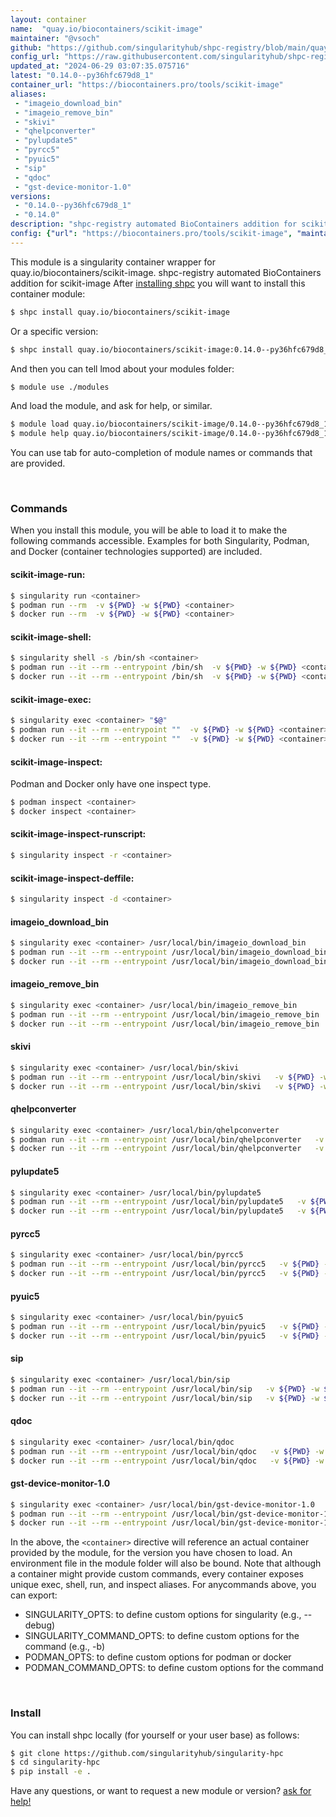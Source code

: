 ```yaml
---
layout: container
name:  "quay.io/biocontainers/scikit-image"
maintainer: "@vsoch"
github: "https://github.com/singularityhub/shpc-registry/blob/main/quay.io/biocontainers/scikit-image/container.yaml"
config_url: "https://raw.githubusercontent.com/singularityhub/shpc-registry/main/quay.io/biocontainers/scikit-image/container.yaml"
updated_at: "2024-06-29 03:07:35.075716"
latest: "0.14.0--py36hfc679d8_1"
container_url: "https://biocontainers.pro/tools/scikit-image"
aliases:
 - "imageio_download_bin"
 - "imageio_remove_bin"
 - "skivi"
 - "qhelpconverter"
 - "pylupdate5"
 - "pyrcc5"
 - "pyuic5"
 - "sip"
 - "qdoc"
 - "gst-device-monitor-1.0"
versions:
 - "0.14.0--py36hfc679d8_1"
 - "0.14.0"
description: "shpc-registry automated BioContainers addition for scikit-image"
config: {"url": "https://biocontainers.pro/tools/scikit-image", "maintainer": "@vsoch", "description": "shpc-registry automated BioContainers addition for scikit-image", "latest": {"0.14.0--py36hfc679d8_1": "sha256:bff85e573f89e13c82a362d2dfcbea165567e2460cb425c2fa40ff78ac8c0875"}, "tags": {"0.14.0--py36hfc679d8_1": "sha256:bff85e573f89e13c82a362d2dfcbea165567e2460cb425c2fa40ff78ac8c0875", "0.14.0": "sha256:5c4ddcce2406cc3ad6d5d7271ab75ac24ec50cc573ec49f040567cdb94a5f786"}, "docker": "quay.io/biocontainers/scikit-image", "aliases": {"imageio_download_bin": "/usr/local/bin/imageio_download_bin", "imageio_remove_bin": "/usr/local/bin/imageio_remove_bin", "skivi": "/usr/local/bin/skivi", "qhelpconverter": "/usr/local/bin/qhelpconverter", "pylupdate5": "/usr/local/bin/pylupdate5", "pyrcc5": "/usr/local/bin/pyrcc5", "pyuic5": "/usr/local/bin/pyuic5", "sip": "/usr/local/bin/sip", "qdoc": "/usr/local/bin/qdoc", "gst-device-monitor-1.0": "/usr/local/bin/gst-device-monitor-1.0"}}
---
```


This module is a singularity container wrapper for quay.io/biocontainers/scikit-image.
shpc-registry automated BioContainers addition for scikit-image
After [installing shpc](#install) you will want to install this container module:


```bash
$ shpc install quay.io/biocontainers/scikit-image
```

Or a specific version:

```bash
$ shpc install quay.io/biocontainers/scikit-image:0.14.0--py36hfc679d8_1
```

And then you can tell lmod about your modules folder:

```bash
$ module use ./modules
```

And load the module, and ask for help, or similar.

```bash
$ module load quay.io/biocontainers/scikit-image/0.14.0--py36hfc679d8_1
$ module help quay.io/biocontainers/scikit-image/0.14.0--py36hfc679d8_1
```

You can use tab for auto-completion of module names or commands that are provided.

<br>

### Commands

When you install this module, you will be able to load it to make the following commands accessible.
Examples for both Singularity, Podman, and Docker (container technologies supported) are included.

#### scikit-image-run:

```bash
$ singularity run <container>
$ podman run --rm  -v ${PWD} -w ${PWD} <container>
$ docker run --rm  -v ${PWD} -w ${PWD} <container>
```

#### scikit-image-shell:

```bash
$ singularity shell -s /bin/sh <container>
$ podman run --it --rm --entrypoint /bin/sh  -v ${PWD} -w ${PWD} <container>
$ docker run --it --rm --entrypoint /bin/sh  -v ${PWD} -w ${PWD} <container>
```

#### scikit-image-exec:

```bash
$ singularity exec <container> "$@"
$ podman run --it --rm --entrypoint ""  -v ${PWD} -w ${PWD} <container> "$@"
$ docker run --it --rm --entrypoint ""  -v ${PWD} -w ${PWD} <container> "$@"
```

#### scikit-image-inspect:

Podman and Docker only have one inspect type.

```bash
$ podman inspect <container>
$ docker inspect <container>
```

#### scikit-image-inspect-runscript:

```bash
$ singularity inspect -r <container>
```

#### scikit-image-inspect-deffile:

```bash
$ singularity inspect -d <container>
```


#### imageio_download_bin

```bash
$ singularity exec <container> /usr/local/bin/imageio_download_bin
$ podman run --it --rm --entrypoint /usr/local/bin/imageio_download_bin   -v ${PWD} -w ${PWD} <container> -c " $@"
$ docker run --it --rm --entrypoint /usr/local/bin/imageio_download_bin   -v ${PWD} -w ${PWD} <container> -c " $@"
```


#### imageio_remove_bin

```bash
$ singularity exec <container> /usr/local/bin/imageio_remove_bin
$ podman run --it --rm --entrypoint /usr/local/bin/imageio_remove_bin   -v ${PWD} -w ${PWD} <container> -c " $@"
$ docker run --it --rm --entrypoint /usr/local/bin/imageio_remove_bin   -v ${PWD} -w ${PWD} <container> -c " $@"
```


#### skivi

```bash
$ singularity exec <container> /usr/local/bin/skivi
$ podman run --it --rm --entrypoint /usr/local/bin/skivi   -v ${PWD} -w ${PWD} <container> -c " $@"
$ docker run --it --rm --entrypoint /usr/local/bin/skivi   -v ${PWD} -w ${PWD} <container> -c " $@"
```


#### qhelpconverter

```bash
$ singularity exec <container> /usr/local/bin/qhelpconverter
$ podman run --it --rm --entrypoint /usr/local/bin/qhelpconverter   -v ${PWD} -w ${PWD} <container> -c " $@"
$ docker run --it --rm --entrypoint /usr/local/bin/qhelpconverter   -v ${PWD} -w ${PWD} <container> -c " $@"
```


#### pylupdate5

```bash
$ singularity exec <container> /usr/local/bin/pylupdate5
$ podman run --it --rm --entrypoint /usr/local/bin/pylupdate5   -v ${PWD} -w ${PWD} <container> -c " $@"
$ docker run --it --rm --entrypoint /usr/local/bin/pylupdate5   -v ${PWD} -w ${PWD} <container> -c " $@"
```


#### pyrcc5

```bash
$ singularity exec <container> /usr/local/bin/pyrcc5
$ podman run --it --rm --entrypoint /usr/local/bin/pyrcc5   -v ${PWD} -w ${PWD} <container> -c " $@"
$ docker run --it --rm --entrypoint /usr/local/bin/pyrcc5   -v ${PWD} -w ${PWD} <container> -c " $@"
```


#### pyuic5

```bash
$ singularity exec <container> /usr/local/bin/pyuic5
$ podman run --it --rm --entrypoint /usr/local/bin/pyuic5   -v ${PWD} -w ${PWD} <container> -c " $@"
$ docker run --it --rm --entrypoint /usr/local/bin/pyuic5   -v ${PWD} -w ${PWD} <container> -c " $@"
```


#### sip

```bash
$ singularity exec <container> /usr/local/bin/sip
$ podman run --it --rm --entrypoint /usr/local/bin/sip   -v ${PWD} -w ${PWD} <container> -c " $@"
$ docker run --it --rm --entrypoint /usr/local/bin/sip   -v ${PWD} -w ${PWD} <container> -c " $@"
```


#### qdoc

```bash
$ singularity exec <container> /usr/local/bin/qdoc
$ podman run --it --rm --entrypoint /usr/local/bin/qdoc   -v ${PWD} -w ${PWD} <container> -c " $@"
$ docker run --it --rm --entrypoint /usr/local/bin/qdoc   -v ${PWD} -w ${PWD} <container> -c " $@"
```


#### gst-device-monitor-1.0

```bash
$ singularity exec <container> /usr/local/bin/gst-device-monitor-1.0
$ podman run --it --rm --entrypoint /usr/local/bin/gst-device-monitor-1.0   -v ${PWD} -w ${PWD} <container> -c " $@"
$ docker run --it --rm --entrypoint /usr/local/bin/gst-device-monitor-1.0   -v ${PWD} -w ${PWD} <container> -c " $@"
```



In the above, the `<container>` directive will reference an actual container provided
by the module, for the version you have chosen to load. An environment file in the
module folder will also be bound. Note that although a container
might provide custom commands, every container exposes unique exec, shell, run, and
inspect aliases. For anycommands above, you can export:

 - SINGULARITY_OPTS: to define custom options for singularity (e.g., --debug)
 - SINGULARITY_COMMAND_OPTS: to define custom options for the command (e.g., -b)
 - PODMAN_OPTS: to define custom options for podman or docker
 - PODMAN_COMMAND_OPTS: to define custom options for the command

<br>

### Install

You can install shpc locally (for yourself or your user base) as follows:

```bash
$ git clone https://github.com/singularityhub/singularity-hpc
$ cd singularity-hpc
$ pip install -e .
```

Have any questions, or want to request a new module or version? [ask for help!](https://github.com/singularityhub/singularity-hpc/issues)
